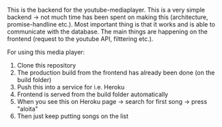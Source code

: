 This is the backend for the youtube-mediaplayer. This is a very simple backend -> not much time has been spent on making this (architecture, promise-handline etc.). Most important thing is that it works and is able to communicate with the database. The main things are happening on the frontend (request to the youtube API, filttering etc.).

For using this media player:

1. Clone this repository
2. The production build from the frontend has already been done (on the build folder)
3. Push this into a service for i.e. Heroku
4. Frontend is served from the build folder automatically
5. When you see this on Heroku page -> search for first song -> press "aloita"
6. Then just keep putting songs on the list